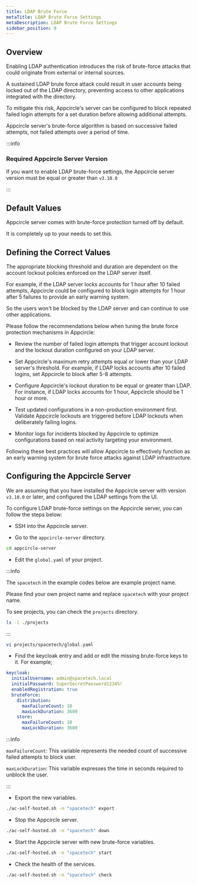 ```yaml
---
title: LDAP Brute Force
metaTitle: LDAP Brute Force Settings
metaDescription: LDAP Brute Force Settings
sidebar_position: 9
---
```


## Overview

Enabling LDAP authentication introduces the risk of brute-force attacks that could originate from external or internal sources.

A sustained LDAP brute force attack could result in user accounts being locked out of the LDAP directory, preventing access to other applications integrated with the directory.

To mitigate this risk, Appcircle's server can be configured to block repeated failed login attempts for a set duration before allowing additional attempts.

Appcircle server's brute-force algorithm is based on successive failed attempts, not failed attempts over a period of time.

:::info

### Required Appcircle Server Version

If you want to enable LDAP brute-force settings, the Appcircle server version must be equal or greater than `v3.10.0`

:::

## Default Values

Appcircle server comes with brute-force protection turned off by default.

It is completely up to your needs to set this.

## Defining the Correct Values

The appropriate blocking threshold and duration are dependent on the account lockout policies enforced on the LDAP server itself.

For example, if the LDAP server locks accounts for 1 hour after 10 failed attempts, Appcircle could be configured to block login attempts for 1 hour after 5 failures to provide an early warning system.

So the users won't be blocked by the LDAP server and can continue to use other applications.

Please follow the recommendations below when tuning the brute force protection mechanisms in Appcircle:

- Review the number of failed login attempts that trigger account lockout and the lockout duration configured on your LDAP server.

- Set Appcircle's maximum retry attempts equal or lower than your LDAP server's threshold. For example, if LDAP locks accounts after 10 failed logins, set Appcircle to block after 5-8 attempts.

- Configure Appcircle's lockout duration to be equal or greater than LDAP. For instance, if LDAP locks accounts for 1 hour, Appcircle should be 1 hour or more.

- Test updated configurations in a non-production environment first. Validate Appcircle lockouts are triggered before LDAP lockouts when deliberately failing logins.

- Monitor logs for incidents blocked by Appcircle to optimize configurations based on real activity targeting your environment.

Following these best practices will allow Appcircle to effectively function as an early warning system for brute force attacks against LDAP infrastructure.

## Configuring the Appcircle Server

We are assuming that you have installed the Appcircle server with version `v3.10.0` or later, and configured the LDAP settings from the UI.

To configure LDAP brute-force settings on the Appcircle server, you can follow the steps below:

- SSH into the Appcircle server.

- Go to the `appcircle-server` directory.

```bash
cd appcircle-server
```

- Edit the `global.yaml` of your project.

:::info

The `spacetech` in the example codes below are example project name.

Please find your own project name and replace `spacetech` with your project name.

To see projects, you can check the `projects` directory.

```bash
ls -l ./projects
```

:::

```bash
vi projects/spacetech/global.yaml
```

- Find the keycloak entry and add or edit the missing brute-force keys to it. For example;

```yaml
keycloak:
  initialUsername: admin@spacetech.local
  initialPassword: SuperSecretPassword1234%!
  enabledRegistration: true
  bruteForce:
    distribution:
      maxFailureCount: 10
      maxLockDuration: 3600
    store:
      maxFailureCount: 10
      maxLockDuration: 3600
```

:::info

`maxFailureCount`: This variable represents the needed count of successive failed attempts to block user.

`maxLockDuration`: This variable expresses the time in seconds required to unblock the user.

:::

- Export the new variables.

```bash
./ac-self-hosted.sh -n "spacetech" export
```

- Stop the Appcircle server.

```bash
./ac-self-hosted.sh -n "spacetech" down
```

- Start the Appcircle server with new brute-force variables.

```bash
./ac-self-hosted.sh -n "spacetech" start
```

- Check the health of the services.

```bash
./ac-self-hosted.sh -n "spacetech" check
```
